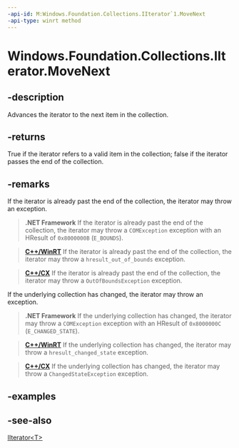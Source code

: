 ```yaml
---
-api-id: M:Windows.Foundation.Collections.IIterator`1.MoveNext
-api-type: winrt method
---
```


<!-- Method syntax
public bool MoveNext()
-->

# Windows.Foundation.Collections.IIterator<T>.MoveNext

## -description
Advances the iterator to the next item in the collection.

## -returns
True if the iterator refers to a valid item in the collection; false if the iterator passes the end of the collection.

## -remarks

If the iterator is already past the end of the collection,
the iterator may throw an exception.

> **.NET Framework**
> If the iterator is already past the end of the collection,
> the iterator may throw a `COMException` exception
> with an HResult of `0x8000000B` (`E_BOUNDS`).

> [**C++/WinRT**](/windows/uwp/cpp-and-winrt-apis/)
> If the iterator is already past the end of the collection,
> the iterator may throw a `hresult_out_of_bounds` exception.

> [**C++/CX**](/cpp/cppcx/)
> If the iterator is already past the end of the collection,
> the iterator may throw a `OutOfBoundsException` exception.

If the underlying collection has changed,
the iterator may throw an exception.

> **.NET Framework**
> If the underlying collection has changed,
> the iterator may throw a `COMException` exception
> with an HResult of `0x8000000C` (`E_CHANGED_STATE`).

> [**C++/WinRT**](/windows/uwp/cpp-and-winrt-apis/)
> If the underlying collection has changed,
> the iterator may throw a `hresult_changed_state` exception.

> [**C++/CX**](/cpp/cppcx/)
> If the underlying collection has changed,
> the iterator may throw a `ChangedStateException` exception.

## -examples

## -see-also
[IIterator&lt;T&gt;](iiterator_1.md)